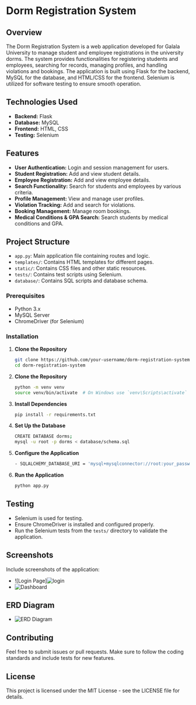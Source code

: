 # Dorm Registration System

## Overview

The Dorm Registration System is a web application developed for Galala University to manage student and employee registrations in the university dorms. The system provides functionalities for registering students and employees, searching for records, managing profiles, and handling violations and bookings. The application is built using Flask for the backend, MySQL for the database, and HTML/CSS for the frontend. Selenium is utilized for software testing to ensure smooth operation.

## Technologies Used

- **Backend:** Flask
- **Database:** MySQL
- **Frontend:** HTML, CSS
- **Testing:** Selenium

## Features

- **User Authentication:** Login and session management for users.
- **Student Registration:** Add and view student details.
- **Employee Registration:** Add and view employee details.
- **Search Functionality:** Search for students and employees by various criteria.
- **Profile Management:** View and manage user profiles.
- **Violation Tracking:** Add and search for violations.
- **Booking Management:** Manage room bookings.
- **Medical Conditions & GPA Search:** Search students by medical conditions and GPA.

## Project Structure

- `app.py`: Main application file containing routes and logic.
- `templates/`: Contains HTML templates for different pages.
- `static/`: Contains CSS files and other static resources.
- `tests/`: Contains test scripts using Selenium.
- `database/`: Contains SQL scripts and database schema.

### Prerequisites

- Python 3.x
- MySQL Server
- ChromeDriver (for Selenium)

### Installation

1. **Clone the Repository**
   ```bash
   git clone https://github.com/your-username/dorm-registration-system.git
   cd dorm-registration-system

2. **Clone the Repository**
   ```bash
   python -m venv venv
   source venv/bin/activate  # On Windows use `venv\Scripts\activate`

3. **Install Dependencies**
   ```bash
   pip install -r requirements.txt
   
4. **Set Up the Database**
   ```bash
   CREATE DATABASE dorms;
   mysql -u root -p dorms < database/schema.sql 
   ```
5. **Configure the Application**
   ```bash
   - SQLALCHEMY_DATABASE_URI = 'mysql+mysqlconnector://root:your_password@localhost/dorms'
   ```
6. **Run the Application**
   ```bash
   python app.py
   ```
## Testing

- Selenium is used for testing.
- Ensure ChromeDriver is installed and configured properly.
- Run the Selenium tests from the `tests/` directory to validate the application.

## Screenshots


Include screenshots of the application:

- ![Login Page]![login](https://github.com/user-attachments/assets/12643b0c-55ca-4cc5-a2ea-55d061c54200)
- ![Dashboard](images/dashboard.png)

## ERD Diagram

- ![ERD Diagram](images/erd-diagram.png)

## Contributing

Feel free to submit issues or pull requests. Make sure to follow the coding standards and include tests for new features.

## License

This project is licensed under the MIT License - see the LICENSE file for details.
